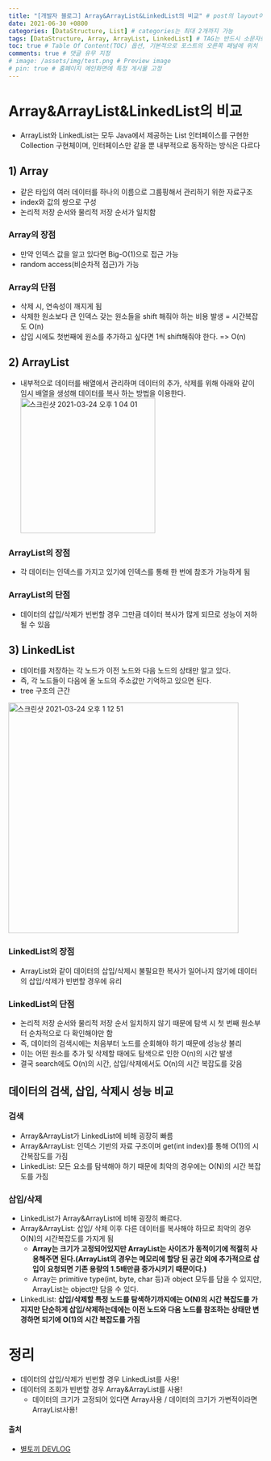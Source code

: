 ```yaml
---
title: "[개발자 블로그] Array&ArrayList&LinkedList의 비교" # post의 layout이 기본적으로 post로 설정되어있어서 Front Matter에 따로 layout변수를 만들어 주지 않아도 됨
date: 2021-06-30 +0800
categories: [DataStructure, List] # categories는 최대 2개까지 가능
tags: [DataStructure, Array, ArrayList, LinkedList] # TAG는 반드시 소문자로 이루어져야함, 0~무한개까지 지정 가능
toc: true # Table Of Content(TOC) 옵션, 기본적으로 포스트의 오른쪽 패널에 위치
comments: true # 댓글 유무 지정
# image: /assets/img/test.png # Preview image
# pin: true # 홈페이지 메인화면에 특정 게시물 고정
---
```


# Array&ArrayList&LinkedList의 비교
- ArrayList와 LinkedList는 모두 Java에서 제공하는 List 인터페이스를 구현한 Collection 구현체이며, 인터페이스만 같을 뿐 내부적으로 동작하는 방식은 다르다

## 1) Array
- 같은 타입의 여러 데이터를 하나의 이름으로 그룹핑해서 관리하기 위한 자료구조
- index와 값의 쌍으로 구성
- 논리적 저장 순서와 물리적 저장 순서가 일치함

### Array의 장점
- 만약 인덱스 값을 알고 있다면 Big-O(1)으로 접근 가능
- random access(비순차적 접근)가 가능

### Array의 단점
- 삭제 시, 연속성이 깨지게 됨
- 삭제한 원소보다 큰 인덱스 갖는 원소들을 shift 해줘야 하는 비용 발생 = 시간복잡도 O(n)
- 삽입 시에도 첫번째에 원소를 추가하고 싶다면 1씩 shift해줘야 한다. => O(n)

## 2) ArrayList
- 내부적으로 데이터를 배열에서 관리하며 데이터의 추가, 삭제를 위해 아래와 같이 임시 배열을 생성해 데이터를 복사 하는 방법을 이용한다.
<img width="267" alt="스크린샷 2021-03-24 오후 1 04 01" src="https://user-images.githubusercontent.com/44339530/112253020-6827e380-8ca1-11eb-926c-26e0801951a2.png"><br>

### ArrayList의 장점
- 각 데이터는 인덱스를 가지고 있기에 인덱스를 통해 한 번에 참조가 가능하게 됨

### ArrayList의 단점
- 데이터의 삽입/삭제가 빈번할 경우 그만큼 데이터 복사가 많게 되므로 성능이 저하 될 수 있음

## 3) LinkedList
- 데이터를 저장하는 각 노드가 이전 노드와 다음 노드의 상태만 알고 있다.
- 즉, 각 노드들이 다음에 올 노드의 주소값만 기억하고 있으면 된다.
- tree 구조의 근간
<img width="456" alt="스크린샷 2021-03-24 오후 1 12 51" src="https://user-images.githubusercontent.com/44339530/112253752-a40f7880-8ca2-11eb-81ce-495a562d717a.png">

### LinkedList의 장점
- ArrayList와 같이 데이터의 삽입/삭제시 불필요한 복사가 일어나지 않기에 데이터의 삽입/삭제가 빈번할 경우에 유리

### LinkedList의 단점
- 논리적 저장 순서와 물리적 저장 순서 일치하지 않기 때문에 탐색 시 첫 번째 원소부터 순차적으로 다 확인해야만 함
- 즉, 데이터의 검색시에는 처음부터 노드를 순회해야 하기 때문에 성능상 불리
- 이는 어떤 원소를 추가 및 삭제할 때에도 탐색으로 인한 O(n)의 시간 발생
- 결국 search에도 O(n)의 시간, 삽입/삭제에서도 O(n)의 시간 복잡도를 갖음

## 데이터의 검색, 삽입, 삭제시 성능 비교

### 검색
- Array&ArrayList가 LinkedList에 비해 굉장히 빠름
- Array&ArrayList: 인덱스 기반의 자료 구조이며 get(int index)를 통해 O(1)의 시간복잡도를 가짐
- LinkedList: 모든 요소를 탐색해야 하기 때문에 최악의 경우에는 O(N)의 시간 복잡도를 가짐

### 삽입/삭제
- LinkedList가 Array&ArrayList에 비해 굉장히 빠르다.
- Array&ArrayList: 삽입/ 삭제 이후 다른 데이터를 복사해야 하므로 최악의 경우 O(N)의 시간복잡도를 가지게 됨
    - <b>Array는 크기가 고정되어있지만 ArrayList는 사이즈가 동적이기에 적절히 사용해주면 된다.(ArrayList의 경우는 메모리에 할당 된 공간 외에 추가적으로 삽입이 요청되면 기존 용량의 1.5배만큼 증가시키기 때문이다.)</b>
    - Array는 primitive type(int, byte, char 등)과 object 모두를 담을 수 있지만, ArrayList는 object만 담을 수 있다.
- LinkedList: <b>삽입/삭제할 특정 노드를 탐색하기까지에는 O(N)의 시간 복잡도를 가지지만 단순하게 삽입/삭제하는데에는 이전 노드와 다음 노드를 참조하는 상태만 변경하면 되기에 O(1)의 시간 복잡도를 가짐</b>

# 정리
- 데이터의 삽입/삭제가 빈번할 경우 LinkedList를 사용!
- 데이터의 조회가 빈번할 경우 Array&ArrayList를 사용!
    - 데이터의 크기가 고정되어 있다면 Array사용 / 데이터의 크기가 가변적이라면 ArrayList사용!

#### 출처
- [별토끼 DEVLOG](https://heekim0719.tistory.com/274)